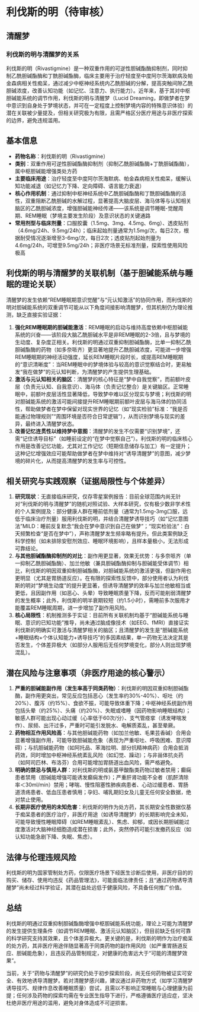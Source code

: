 # 利伐斯的明（待审核）
## 清醒梦
### 利伐斯的明与清醒梦的关系
利伐斯的明（Rivastigmine）是一种双重作用的可逆性胆碱酯酶抑制剂，同时抑制乙酰胆碱酯酶和丁酰胆碱酯酶，临床主要用于治疗轻度至中度阿尔茨海默病及帕金森病相关性痴呆，通过减少中枢神经系统内乙酰胆碱的分解，提高突触间隙乙酰胆碱浓度，改善认知功能（如记忆、注意力、执行能力）。近年来，基于其对中枢胆碱能系统的调节作用，利伐斯的明与清醒梦（Lucid Dreaming，即做梦者在梦中意识到自身处于梦境状态，并可在一定程度上控制梦境内容的特殊意识体验）的潜在关联被少量提及，但相关研究极为有限，且需严格区分医疗用途与非医疗探索的边界，避免违规滥用。

## 基本信息
- **药物名称**：利伐斯的明（Rivastigmine）
- **类别**：双重作用可逆性胆碱酯酶抑制剂（抑制乙酰胆碱酯酶+丁酰胆碱酯酶），属中枢胆碱能增强类处方药
- **主要临床用途**：治疗轻度至中度阿尔茨海默病、帕金森病相关性痴呆，缓解认知功能减退（如记忆力下降、定向障碍、语言能力衰退）
- **核心作用机制**：通过抑制中枢神经系统中乙酰胆碱酯酶和丁酰胆碱酯酶的活性，双重阻断乙酰胆碱的水解过程，显著提高大脑皮层、海马体等与认知相关脑区的乙酰胆碱浓度，增强胆碱能神经传递——该系统是调节睡眠-觉醒周期、REM睡眠（梦境主要发生阶段）及意识状态的关键通路
- **常用剂型与临床剂量**：口服胶囊（1.5mg、3mg、4.5mg、6mg）、透皮贴剂（4.6mg/24h、9.5mg/24h）；临床起始剂量通常为1.5mg/次，每日2次，根据耐受情况逐渐增至3-6mg/次，每日2次；透皮贴剂起始剂量为4.6mg/24h，可增至9.5mg/24h；非医疗场景无标准剂量，探索性使用风险极高

## 利伐斯的明与清醒梦的关联机制（基于胆碱能系统与睡眠的理论关联）
清醒梦的发生依赖“REM睡眠期意识觉醒”与“元认知激活”的协同作用，而利伐斯的明对胆碱能系统的双重调节可能从以下角度间接影响清醒梦，但其机制仍为理论推测，缺乏直接实验证据：
1. **强化REM睡眠期的胆碱能激活**：REM睡眠的启动与维持高度依赖中枢胆碱能系统的兴奋——该阶段大脑乙酰胆碱水平是非REM睡眠的2-3倍，且与梦境的生动度、复杂度正相关。利伐斯的明通过双重抑制胆碱酯酶，比单一抑制乙酰胆碱酯酶的药物（如多奈哌齐）更显著地提升乙酰胆碱浓度，可能进一步增强REM睡眠期的神经活动强度，延长REM睡眠片段时长，或提高REM睡眠期的“意识清晰度”：当REM睡眠中的梦境体验与较高的意识觉察结合时，更易触发“我在做梦”的元认知判断，为清醒梦的产生提供生理基础。
2. **激活与元认知相关的脑区**：清醒梦的核心特征是“梦中自我觉察”，而前额叶皮层（负责元认知、自我意识）、海马体（负责记忆整合）是关键脑区。正常睡眠中，前额叶皮层活性显著降低，导致梦中难以区分现实与梦境；利伐斯的明对胆碱能系统的激活可能间接提升REM睡眠期前额叶皮层与海马体的协同活性，帮助做梦者在梦中保留对现实世界的记忆（如“现实检验”标准：“我是否能通过物理规则”“周围环境是否符合日常逻辑”），从而识别梦境与现实的差异，最终进入清醒梦状态。
3. **改善记忆连贯性以维持梦中意图**：清醒梦的发生不仅需要“识别梦境”，还需“记住诱导目标”（如睡前设定的“在梦中觉察自己”）。利伐斯的明的临床核心作用是改善记忆功能，尤其对工作记忆（短期信息储存与加工）有一定提升；这种记忆增强效应可能帮助做梦者在梦中维持对“诱导清醒梦”的意图，减少梦境的碎片化，从而提高清醒梦的发生率与可控性。

## 相关研究与实践观察（证据局限性与个体差异）
1. **研究现状**：无直接临床研究，仅存零星案例报告：目前全球范围内尚无针对“利伐斯的明与清醒梦”的随机对照试验、大样本研究，仅有极少数非学术性的个人案例提及：部分健康人群在睡前低剂量（通常为1.5mg-3mg口服，远低于临床治疗剂量）服用利伐斯的明，并结合清醒梦诱导技巧（如“记忆意图法”MILD：睡前反复默念“我会在梦中意识到自己在做梦”；“现实检验法”：白天频繁检查“是否在梦中”），声称清醒梦发生频率略有提升。但此类案例缺乏科学控制（如未排除安慰剂效应、睡眠环境影响），且样本量极小，无法形成可靠结论。
2. **与其他胆碱酯酶抑制剂的对比**：副作用更显著，效果无优势：与多奈哌齐（单一抑制乙酰胆碱酯酶）、加兰他敏（兼具胆碱酯酶抑制与胆碱能受体调节）相比，利伐斯的明因双重抑制胆碱酯酶，对胆碱能系统的激活更强，但副作用也更明显（尤其是胃肠道反应）。在有限的探索性反馈中，部分使用者认为利伐斯的明对“梦境生动度”的提升更显著，但诱导清醒梦的效率与加兰他敏相当或更低，且因副作用（如恶心、头晕）导致睡眠质量下降，反而可能削弱清醒梦的发生概率；此外，利伐斯的明半衰期较短（约1.5小时），需睡前多次服用才能覆盖REM睡眠周期，进一步增加了副作用风险。
3. **核心局限性**：机制推测多于实证：目前所有关联机制均基于“胆碱能系统与睡眠、意识的已知功能”推导，尚未通过脑成像技术（如EEG、fMRI）直接证实利伐斯的明确实可激活与清醒梦相关的脑区；且清醒梦的发生是“胆碱能系统+睡眠结构+个体认知能力+诱导技巧”的多因素结果，单一药物无法决定其是否发生，个体差异极大（如部分人服用后无任何梦境变化，部分人则出现梦境混乱）。

## 潜在风险与注意事项（非医疗用途的核心警示）
1. **严重的胆碱能副作用（发生率高于同类药物）**：利伐斯的明因双重抑制胆碱酯酶，副作用更突出，常见反应包括恶心（发生率约30%-40%）、呕吐（约20%）、腹泻（约15%）、食欲不振，可能导致体重下降；中枢神经系统副作用包括头晕（约25%）、头痛（约20%）、失眠或嗜睡（因药物影响睡眠结构）；敏感人群可能出现心动过缓（心率低于60次/分）、支气管痉挛（诱发哮喘发作）、尿频、出汗过多，严重时可能引发脱水、电解质紊乱，甚至晕厥。
2. **药物相互作用风险高**：与其他胆碱能药物（如加兰他敏、毛果芸香碱）合用会显著增强副作用，可能导致胆碱能危象（表现为严重呕吐、呼吸困难、意识障碍）；与抗胆碱能药物（如阿托品、苯海拉明、部分抗精神病药）合用会抵消药效，同时增加中枢神经系统紊乱风险（如幻觉、躁动）；与非甾体抗炎药（如阿司匹林、布洛芬）合用可能增加胃肠道出血风险，需严格避免。
3. **明确的禁忌与慎用人群**：对利伐斯的明或氨基甲酸酯类药物过敏者禁用；癫痫患者禁用（胆碱能增强可能诱发癫痫发作）；严重肝肾功能不全者（肌酐清除率＜30ml/min）禁用；哮喘、慢性阻塞性肺疾病患者、心动过缓患者、胃肠道溃疡患者、低血压患者慎用；孕妇、哺乳期妇女及儿童无任何安全数据，绝对禁止使用。
4. **长期非医疗使用的未知危害**：利伐斯的明作为处方药，其长期安全性数据仅基于痴呆患者的医疗治疗，非医疗用途（如诱导清醒梦）的长期影响完全未知，可能导致慢性睡眠障碍（如REM睡眠紊乱）、焦虑、抑郁，或因长期胆碱能过度激活对大脑神经细胞造成潜在损害；此外，突然停药可能引发撤药反应（如认知功能急剧下降、失眠、焦虑）。

## 法律与伦理违规风险
利伐斯的明为国家管制处方药，仅限医疗场景下经医生诊断后使用，非医疗目的的购买、储存、使用均违反《药品管理法》，可能面临法律责任；且“通过药物诱导清醒梦”尚未经过科学验证，其潜在益处远低于健康风险，不具备任何推广价值。

## 总结
利伐斯的明通过双重抑制胆碱酯酶增强中枢胆碱能系统功能，理论上可能为清醒梦的发生提供生理条件（如调节REM睡眠、激活元认知脑区），但目前缺乏任何可靠的科学研究支持其效果，且个体差异极大。更关键的是，利伐斯的明作为治疗痴呆的处方药，其非医疗用途伴随显著高于同类药物的副作用风险（如严重胃肠道反应、胆碱能危象），且违反药品管制规定，对健康的危害远大于“可能的清醒梦效果”。

当前，关于“药物与清醒梦”的研究仍处于初步探索阶段，尚无任何药物被证实可安全、有效地诱导清醒梦。若对清醒梦感兴趣，建议通过非药物方式（如学习清醒梦诱导技巧、规律作息改善睡眠质量）尝试，且需以不影响正常睡眠与心理健康为前提；任何涉及药物的探索均需在专业医生指导下进行，严格遵循医疗适应症，坚决杜绝非医疗用途的滥用，避免对身体造成不可逆损害。